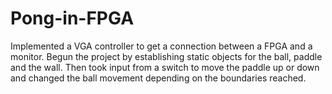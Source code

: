 # Pong-in-FPGA
Implemented a VGA controller to get a connection between a FPGA and a monitor. Begun the project by establishing static objects for the ball, paddle and the wall. Then took input from a switch to move the paddle up or down and changed the ball movement depending on the boundaries reached. 
